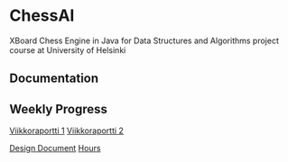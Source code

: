 # ChessAI
XBoard Chess Engine in Java for Data Structures and Algorithms project course at University of Helsinki
## Documentation

## Weekly Progress
[Viikkoraportti 1](https://github.com/antlammi/ChessAI_TiRa/blob/master/documentation/WeekReport_1.md)
[Viikkoraportti 2](https://github.com/antlammi/ChessAI_TiRa/blob/master/documentation/WeekReport_2.md)

[Design Document](https://github.com/antlammi/ChessAI_TiRa/blob/master/documentation/Design_Document.md)
[Hours](https://github.com/antlammi/ChessAI_TiRa/blob/master/documentation/Hours.md)

